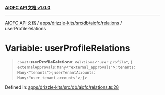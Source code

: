 [**AIOFC API 文档 v1.0.0**](../../../../../../../README.md)

***

[AIOFC API 文档](../../../../../../../modules.md) / [apps/drizzle-kits/src/db/aiofc/relations](../README.md) / userProfileRelations

# Variable: userProfileRelations

> `const` **userProfileRelations**: `Relations`\<`"user_profile"`, \{ `externalApprovals`: `Many`\<`"external_approvals"`\>; `tenants`: `Many`\<`"tenants"`\>; `userTenantAccounts`: `Many`\<`"user_tenant_accounts"`\>; \}\>

Defined in: [apps/drizzle-kits/src/db/aiofc/relations.ts:28](https://github.com/aiofc-nx/aiofc-server-20250113/blob/c42968e9d610c830827b0ce80268360670d99c8b/apps/drizzle-kits/src/db/aiofc/relations.ts#L28)
